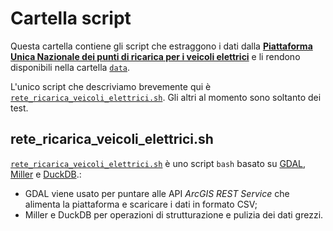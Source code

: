 # Cartella script

Questa cartella contiene gli script che estraggono i dati dalla [**Piattaforma Unica Nazionale dei punti di ricarica per i veicoli elettrici**](https://www.piattaformaunicanazionale.it/) e li rendono disponibili nella cartella [`data`](../data/README.md).

L'unico script che descriviamo brevemente qui è [`rete_ricarica_veicoli_elettrici.sh`](#rete_ricarica_veicoli_elettricish). Gli altri al momento sono soltanto dei test.

## rete_ricarica_veicoli_elettrici.sh

[`rete_ricarica_veicoli_elettrici.sh`](rete_ricarica_veicoli_elettrici.sh) è uno script `bash` basato su [GDAL](https://gdal.org/programs/ogr2ogr.html), [Miller](https://miller.readthedocs.io) e [DuckDB](https://duckdb.org/).:

- GDAL viene usato per puntare alle API *ArcGIS REST Service* che alimenta la piattaforma e scaricare i dati in formato CSV;
- Miller e DuckDB per operazioni di strutturazione e pulizia dei dati grezzi.
